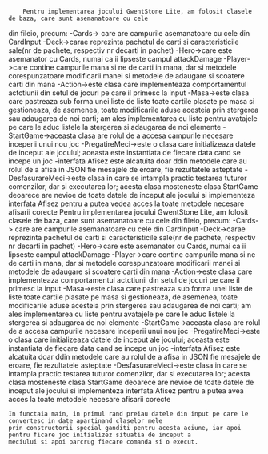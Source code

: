 

        Pentru implementarea jocului GwentStone Lite, am folosit clasele de baza, care sunt asemanatoare cu cele
din fileio, precum:
    -Cards-> care are campurile asemanatoare cu cele din CardInput
    -Deck->carae reprezinta pachetul de carti si caracteristicile sale(nr de pachete, respectiv nr decarti in pachet)
    -Hero->care este asemanator cu Cards, numai ca ii lipseste campul attackDamage
    -Player->care contine campurile mana si ne de carti in mana, dar si metodele corespunzatoare modificarii manei
    si metodele de adaugare si scoatere carti din mana
    -Action->este clasa care implementeaza comportamentul actctiunii din setul de jocuri pe care il primesc la input
    -Masa->este clasa care pastreaza sub forma unei liste de liste toate cartile plasate pe masa si gestioneaza,
    de asemenea, toate modificarile aduse acesteia prin stergerea sau adaugarea de noi carti; am ales implementarea
    cu liste pentru avatajele pe care le aduc listele la stergerea si adaugarea de noi elemente
    -StartGame->aceasta clasa are rolul de a accesa campurile necesare inceperii unui nou joc
    -PregatireMeci->este o clasa care initializeaza datele de inceput ale jocului; aceasta este instantiata de fiecare data
     cand se incepe un joc
    -interfata Afisez este alcatuita doar ddin metodele care au rolul de a afisa in JSON fie mesajele de eroare, fie
    rezultatele asteptate
    -DesfasurareMeci->este clasa in care se intampla practic testarea tuturor comenzilor, dar si executarea lor; acesta
    clasa mosteneste clasa StartGame deoarece are nevioe de toate datele de inceput ale jocului si implementeza interfata
    Afisez pentru a putea vedea acces la toate metodele necesare afisarii corecte
        Pentru implementarea jocului GwentStone Lite, am folosit clasele de baza, care sunt asemanatoare cu cele
din fileio, precum: -Cards-> care are campurile asemanatoare cu cele din CardInput -Deck->carae reprezinta pachetul de carti si 
caracteristicile sale(nr de pachete, respectiv nr decarti in pachet) -Hero->care este asemanator cu Cards, numai ca ii lipseste 
campul attackDamage -Player->care contine campurile mana si ne de carti in mana, dar si metodele corespunzatoare modificarii manei
 si metodele de adaugare si scoatere carti din mana -Action->este clasa care implementeaza comportamentul actctiunii din setul de 
 jocuri pe care il primesc la input -Masa->este clasa care pastreaza sub forma unei liste de liste toate cartile plasate pe masa si
  gestioneaza, de asemenea, toate modificarile aduse acesteia prin stergerea sau adaugarea de noi carti; am ales implementarea cu liste
   pentru avatajele pe care le aduc listele la stergerea si adaugarea de noi elemente -StartGame->aceasta clasa are rolul de a accesa campurile
    necesare inceperii unui nou joc -PregatireMeci->este o clasa care initializeaza datele de inceput ale jocului; aceasta este instantiata de
     fiecare data cand se incepe un joc -interfata Afisez este alcatuita doar ddin metodele care au rolul de a afisa in JSON fie mesajele de eroare, 
     fie rezultatele asteptate -DesfasurareMeci->este clasa in care se intampla practic testarea tuturor comenzilor, dar si executarea lor; acesta 
     clasa mosteneste clasa StartGame deoarece are nevioe de toate datele de inceput ale jocului si implementeza interfata Afisez pentru a putea avea 
     acces la toate metodele necesare afisarii corecte


    In functaia main, in primul rand preiau datele din input pe care le convertesc in date apartinand claselor mele
    prin constructorii special ganditi pentru acesta aciune, iar apoi pentru ficare joc initializez situatia de inceput a
    meciului si apoi parcrug fiecare comanda si o execut.